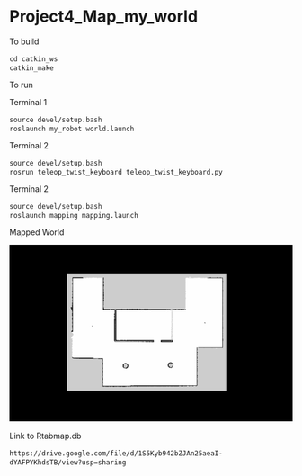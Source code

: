 # Project4_Map_my_world

To build
```
cd catkin_ws
catkin_make
```
To run

Terminal 1
```
source devel/setup.bash
roslaunch my_robot world.launch 
```
Terminal 2
```
source devel/setup.bash
rosrun teleop_twist_keyboard teleop_twist_keyboard.py 
```
Terminal 2
```
source devel/setup.bash
roslaunch mapping mapping.launch
```
Mapped World

<img src="https://github.com/PranaliDesai/Project4_Map_my_world/blob/master/Mapped.png" width="800">

Link to Rtabmap.db

```
https://drive.google.com/file/d/1S5Kyb942bZJAn25aeaI-dYAFPYKhdsTB/view?usp=sharing
```
